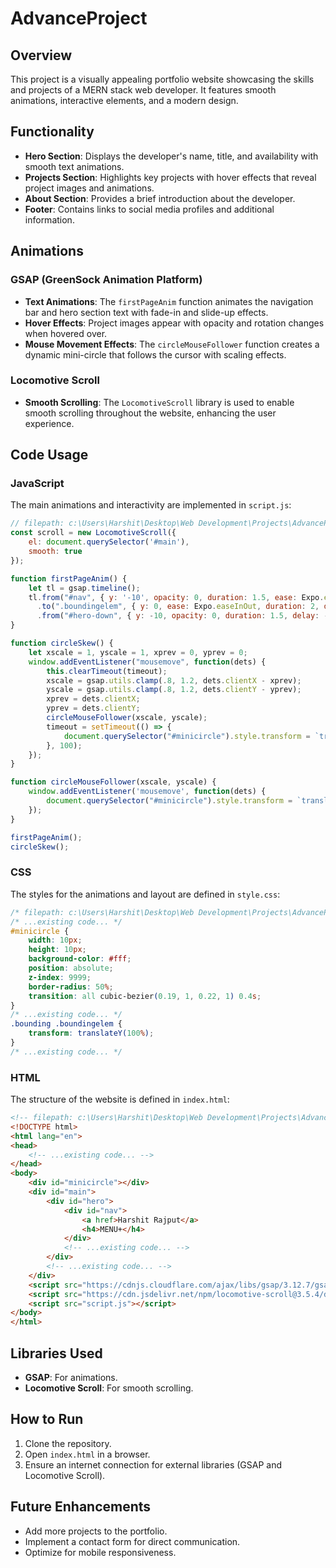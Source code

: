 # AdvanceProject

## Overview
This project is a visually appealing portfolio website showcasing the skills and projects of a MERN stack web developer. It features smooth animations, interactive elements, and a modern design.

## Functionality
- **Hero Section**: Displays the developer's name, title, and availability with smooth text animations.
- **Projects Section**: Highlights key projects with hover effects that reveal project images and animations.
- **About Section**: Provides a brief introduction about the developer.
- **Footer**: Contains links to social media profiles and additional information.

## Animations
### GSAP (GreenSock Animation Platform)
- **Text Animations**: The `firstPageAnim` function animates the navigation bar and hero section text with fade-in and slide-up effects.
- **Hover Effects**: Project images appear with opacity and rotation changes when hovered over.
- **Mouse Movement Effects**: The `circleMouseFollower` function creates a dynamic mini-circle that follows the cursor with scaling effects.

### Locomotive Scroll
- **Smooth Scrolling**: The `LocomotiveScroll` library is used to enable smooth scrolling throughout the website, enhancing the user experience.

## Code Usage
### JavaScript
The main animations and interactivity are implemented in `script.js`:
```javascript
// filepath: c:\Users\Harshit\Desktop\Web Development\Projects\AdvanceProject\script.js
const scroll = new LocomotiveScroll({
    el: document.querySelector('#main'),
    smooth: true
});

function firstPageAnim() {
    let tl = gsap.timeline();
    tl.from("#nav", { y: '-10', opacity: 0, duration: 1.5, ease: Expo.easeInOut })
      .to(".boundingelem", { y: 0, ease: Expo.easeInOut, duration: 2, delay: -1, stagger: .3 })
      .from("#hero-down", { y: -10, opacity: 0, duration: 1.5, delay: -1, ease: Expo.easeInOut });
}

function circleSkew() {
    let xscale = 1, yscale = 1, xprev = 0, yprev = 0;
    window.addEventListener("mousemove", function(dets) {
        this.clearTimeout(timeout);
        xscale = gsap.utils.clamp(.8, 1.2, dets.clientX - xprev);
        yscale = gsap.utils.clamp(.8, 1.2, dets.clientY - yprev);
        xprev = dets.clientX;
        yprev = dets.clientY;
        circleMouseFollower(xscale, yscale);
        timeout = setTimeout(() => {
            document.querySelector("#minicircle").style.transform = `translate(${dets.clientX}px, ${dets.clientY}px) scale(1, 1)`;
        }, 100);
    });
}

function circleMouseFollower(xscale, yscale) {
    window.addEventListener('mousemove', function(dets) {
        document.querySelector("#minicircle").style.transform = `translate(${dets.clientX}px, ${dets.clientY}px) scale(${xscale}, ${yscale})`;
    });
}

firstPageAnim();
circleSkew();
```

### CSS
The styles for the animations and layout are defined in `style.css`:
```css
/* filepath: c:\Users\Harshit\Desktop\Web Development\Projects\AdvanceProject\style.css */
/* ...existing code... */
#minicircle {
    width: 10px;
    height: 10px;
    background-color: #fff;
    position: absolute;
    z-index: 9999;
    border-radius: 50%;
    transition: all cubic-bezier(0.19, 1, 0.22, 1) 0.4s;
}
/* ...existing code... */
.bounding .boundingelem {
    transform: translateY(100%);
}
/* ...existing code... */
```

### HTML
The structure of the website is defined in `index.html`:
```html
<!-- filepath: c:\Users\Harshit\Desktop\Web Development\Projects\AdvanceProject\index.html -->
<!DOCTYPE html>
<html lang="en">
<head>
    <!-- ...existing code... -->
</head>
<body>
    <div id="minicircle"></div>
    <div id="main">
        <div id="hero">
            <div id="nav">
                <a href>Harshit Rajput</a>
                <h4>MENU+</h4>
            </div>
            <!-- ...existing code... -->
        </div>
        <!-- ...existing code... -->
    </div>
    <script src="https://cdnjs.cloudflare.com/ajax/libs/gsap/3.12.7/gsap.min.js"></script>
    <script src="https://cdn.jsdelivr.net/npm/locomotive-scroll@3.5.4/dist/locomotive-scroll.min.js"></script>
    <script src="script.js"></script>
</body>
</html>
```

## Libraries Used
- **GSAP**: For animations.
- **Locomotive Scroll**: For smooth scrolling.

## How to Run
1. Clone the repository.
2. Open `index.html` in a browser.
3. Ensure an internet connection for external libraries (GSAP and Locomotive Scroll).

## Future Enhancements
- Add more projects to the portfolio.
- Implement a contact form for direct communication.
- Optimize for mobile responsiveness.
